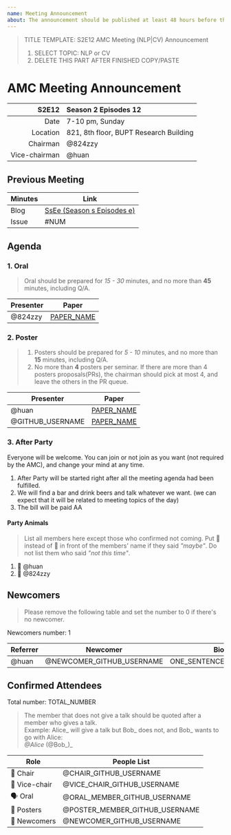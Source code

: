 ```yaml
---
name: Meeting Announcement
about: The announcement should be published at least 48 hours before the meeting, and the minutes should be published no more than 48 hours after the meeting.
---
```


> TITLE TEMPLATE:
> S2E12 AMC Meeting (NLP|CV) Announcement  
>
> 1. SELECT TOPIC: NLP or CV  
> 1. DELETE THIS PART AFTER FINISHED COPY/PASTE

# AMC Meeting Announcement

|         S2E12 | Season 2 Episodes 12                   |
| ------------: | :------------------------------------- |
|          Date | 7-10 pm, Sunday                        |
|      Location | 821, 8th floor, BUPT Research Building |
|      Chairman | @824zzy                                |
| Vice-chairman | @huan                                  |

## Previous Meeting

| Minutes | Link                                                                                 |
| ------- | ------------------------------------------------------------------------------------ |
| Blog    | [SsEe (Season s Episodes e)](https://ai-ml.club/events/seminar-meeting-minutes-s-e/) |
| Issue   | #NUM                                                                                 |

## Agenda

### 1. Oral

> Oral should be prepared for _15 - 30_ minutes, and no more than **45** minutes, including Q/A.

| Presenter | Paper                                     |
| --------- | ----------------------------------------- |
| @824zzy   | [PAPER_NAME](https://arxiv.org/PAPER_URL) |

### 2. Poster

> 1. Posters should be prepared for _5 - 10_ minutes, and no more than **15** minutes, including Q/A.
> 1. No more than **4** posters per seminar. If there are more than 4 posters proposals(PRs), the chairman should pick at most 4, and leave the others in the PR queue.

| Presenter        | Paper                                     |
| ---------------- | ----------------------------------------- |
| @huan            | [PAPER_NAME](https://arxiv.org/PAPER_URL) |
| @GITHUB_USERNAME | [PAPER_NAME](https://arxiv.org/PAPER_URL) |

### 3. After Party

Everyone will be welcome. You can join or not join as you want (not required by the AMC), and change your mind at any time.

1. After Party will be started right after all the meeting agenda had been fulfilled.
1. We will find a bar and drink beers and talk whatever we want. (we can expect that it will be related to meeting topics of the day)
1. The bill will be paid AA

#### Party Animals

> List all members here except those who confirmed not coming. Put 🍺 instead of 🍻 in front of the members' name if they said _"maybe"_. Do not list them who said _"not this time"_.

1. 🍻 @huan
1. 🍺 @824zzy

## Newcomers

> Please remove the following table and set the number to 0 if there's no newcomer.

Newcomers number: 1

| Referrer | Newcomer  | Bio                    |
| -------- | --------- | ---------------------- |
| @huan    | @NEWCOMER_GITHUB_USERNAME | ONE_SENTENCE_BIOGRAPHY |

## Confirmed Attendees

Total number: TOTAL_NUMBER

> The member that does not give a talk should be quoted after a member who gives a talk.   
> Example: Alice_ will give a talk but Bob_ does not, and Bob_ wants to go with Alice:  
> _@Alice_ (@Bob_)_

| Role          | People List                    |
| ------------- | ------------------------------ |
| 🧓 Chair      | @CHAIR_GITHUB_USERNAME         |
| 🧑 Vice-chair | @VICE_CHAIR_GITHUB_USERNAME    |
| 🗣 Oral       | @ORAL_MEMBER_GITHUB_USERNAME   |
| 📰 Posters    | @POSTER_MEMBER_GITHUB_USERNAME |
| 👶 Newcomers  | @NEWCOMER_GITHUB_USERNAME      |
